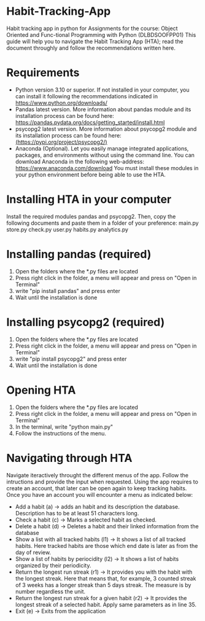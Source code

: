 # Habit-Tracking-App
Habit tracking app in python for Assignments for the course: Object Oriented and Func-tional Programming with Python (DLBDSOOFPP01)
This guide will help you to navigate the Habit Tracking App (HTA); read the document throughly and follow the recommendations written here.

# Requirements
- Python version 3.10 or superior. If not installed in your computer, you can install it following the recommendations indicated in https://www.python.org/downloads/
- Pandas latest version. More information about pandas module and its installation process can be found here: https://pandas.pydata.org/docs/getting_started/install.html
- psycopg2 latest version. More information about psycopg2 module and its installation process can be found here: [(https://pypi.org/project/psycopg2/)](https://pypi.org/project/psycopg2/)
- Anaconda (Optional). Let you easily manage integrated applications, packages, and environments without using the command line. You can download Anaconda in the following web-address: https://www.anaconda.com/download
You must install these modules in your python environment before being able to use the HTA.

# Installing HTA in your computer
Install the required modules pandas and psycopg2. Then, copy the following documents and paste them in a folder of your preference:
main.py
store.py
check.py
user.py
habits.py
analytics.py


# Installing pandas (required)
1. Open the folders where the *.py files are located
2. Press right click in the folder, a menu will appear and press on "Open in Terminal"
3. write "pip install pandas" and press enter
4. Wait until the installation is done

# Installing psycopg2 (required)
1. Open the folders where the *.py files are located
2. Press right click in the folder, a menu will appear and press on "Open in Terminal"
3. write "pip install psycopg2" and press enter
4. Wait until the installation is done

# Opening HTA
1. Open the folders where the *.py files are located
2. Press right click in the folder, a menu will appear and press on "Open in Terminal"
3. In the terminal, write "python main.py"
4. Follow the instructions of the menu.

# Navigating through HTA
Navigate iteractively throught the different menus of the app. Follow the intructions and provide the input when requested.
Using the app requires to create an account, that later can be open again to keep tracking habits. Once you have an account you will encounter a menu as indicated below:
- Add a habit (a) -> adds an habit and its description the database. Description has to be at least 51 characters long.
- Check a habit (c) -> Marks a selected habit as checked.
- Delete a habit (d) -> Deletes a habit and their linked information from the database
- Show a list with all tracked habits (l1) -> It shows a list of all tracked habits. Here tracked habits are those which end date is later as from the day of review.
- Show a list of habits by periocidity (l2) -> It shows a list of habits organized by their periodicity.
- Return the longest run streak (r1) -> It provides you with the habit with the longest streak. Here that means that, for example, 3 counted streak of 3 weeks has a longer streak than 5 days streak. The measure is by number regardless the unit.
- Return the longest run streak for a given habit (r2) -> It provides the longest streak of a selected habit. Apply same parameters as in line 35.
- Exit (e) -> Exits from the application
